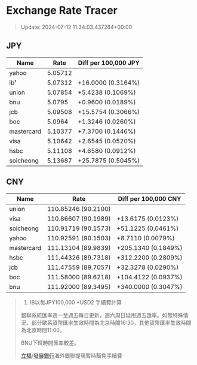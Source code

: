 # Exchange Rate Tracer

> Update: 2024-07-12 11:34:03.437264+00:00

## JPY

| Name       |    Rate | Diff per 100,000 JPY   |
|------------|---------|------------------------|
| yahoo      | 5.05712 |                        |
| ib¹        | 5.07312 | +16.0000 (0.3164%)     |
| union      | 5.07854 | +5.4238 (0.1069%)      |
| bnu        | 5.0795  | +0.9600 (0.0189%)      |
| jcb        | 5.09508 | +15.5754 (0.3066%)     |
| boc        | 5.0964  | +1.3246 (0.0260%)      |
| mastercard | 5.10377 | +7.3700 (0.1446%)      |
| visa       | 5.10642 | +2.6545 (0.0520%)      |
| hsbc       | 5.11108 | +4.6580 (0.0912%)      |
| soicheong  | 5.13687 | +25.7875 (0.5045%)     |

## CNY

| Name       | Rate                | Diff per 100,000 CNY   |
|------------|---------------------|------------------------|
| union      | 110.85246	(90.2100) |                        |
| visa       | 110.86607	(90.1989) | +13.6175 (0.0123%)     |
| soicheong  | 110.91719	(90.1573) | +51.1225 (0.0461%)     |
| yahoo      | 110.92591	(90.1503) | +8.7110 (0.0079%)      |
| mastercard | 111.13104	(89.9839) | +205.1340 (0.1849%)    |
| hsbc       | 111.44326	(89.7318) | +312.2200 (0.2809%)    |
| jcb        | 111.47559	(89.7057) | +32.3278 (0.0290%)     |
| boc        | 111.58000	(89.6218) | +104.4122 (0.0937%)    |
| bnu        | 111.92000	(89.3495) | +340.0000 (0.3047%)    |


> 1. IB以每JPY100,000 +USD2 手續費計算
>
> 銀聯系統匯率週一至週五每日更新，週六周日延用週五匯率。如無特殊情況，部分歐系貨幣匯率生效時間為北京時間16:30，其他貨幣匯率生效時間為北京時間11:00。
>
> BNU下班時間匯率較差。
>
> [立橋](https://www.wlbank.com.mo/uploads/ueditor/file/20181211/1544536513900230.pdf)/[發展銀行](https://www.mdb.com.mo/Service_Charges_20230728.pdf)海外銀聯提現暫時豁免手續費

